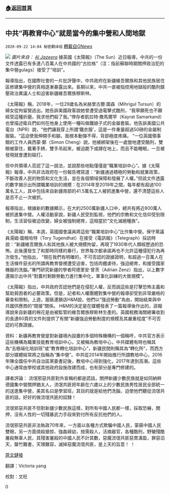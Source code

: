 ###  [:house:返回首頁](https://github.com/ourhimalayas/txt)
---

## 中共“再教育中心”就是當今的集中營和人間地獄
`2020-09-22 14:04 秘密翻译组` [轉載自GNews](https://gnews.org/zh-hant/378098/)

![](https://s3.amazonaws.com/gnews-media-offload/wp-content/uploads/2020/09/22135431/114277773_tv058805759-1.jpg) *圖片來自： [Al Jazeera](https://www.aljazeera.com/news/2020/02/demands-unfettered-access-china-uighur-region-visit-200227111444719.html)* 
據英國《太陽報》（The Sun）近日報導，中共的一份文件透露已有多達八百萬人在中共國的“古拉格”（注：指前蘇聯時期關押政治犯的集中營gulags）接受了“培訓”。

報導指出，在國際社會的一片批評聲中，中共政府在新疆維吾爾族和其他民族居住區修建集中營的真相逐漸暴露出來。長期以來，中共一直被指控用地獄般的酷刑鎮壓政治異議人士和迫害新疆維吾爾族穆斯林。

《太陽報》稱，2018年，一位29歲名為米赫里古爾·圖森（Mihrigul Tursun）的婦女從拘留營逃出。她告訴美國政客說她曾遭受過電擊式酷刑，“我寧願死也不願經受這種折磨，我求他們殺了我。”倖存者凱拉特·撒馬爾罕（Kayrat Samarkand）也曾描述衛兵們如何在他身上使用一種叫做鐵娘子式的金屬套裝。他告訴美國公共電台（NPR）說，“他們讓我穿上所謂’鐵衣服’，這是一件重量超過50磅的金屬制服裝。“這迫使我伸開手和腳。我根本動彈不得，背部極度疼痛。 ”一位英國領事館的工作人員西蒙·鄭（Simon Cheng）說，他被綁架後在一處營地遭受酷刑，雙眼被蒙住，戴著手銬，雙手吊起來，被迫跪下或蹲在地上，而且不能睡眠，一旦被發現就會遭到毆打。

但中共領導人否認了這一說法，並說那些地點僅僅是“職業培訓中心”。據《太陽報》報導，中共非法政府在一份報告裡寫道：“新疆通過積極的勞動和就業政策，不斷改善人民的物質和文化生活，並在各個領域保障和發展了人權。”但該文件透露的數字揭示出所謂職業培訓的規模：在2014年至2019年之間，每年都有超過100萬名工人，其中包括來自新疆南部的41.5萬名工人被抓進集中營，還不清楚這些人是否不止一次被抓。

報導指出，根據新的數據顯示，在大約2500萬新疆人口中，總共有將近800萬人被抓進集中營。人權活動家說，新疆人民受到監視，他們的宗教和文化信仰受到限制，生活習俗被迫改變，婦女被強制絕育，這相當於“文化滅絕種族”。

《太陽報》稱，本週，英國國會議員將這些“職業培訓中心”比作集中營。保守黨議員湯姆·圖根哈特（Tory Tugendhat）在接受《電訊報》（Telegraph）採訪時說：“新疆維吾爾族人和其他族人被大規模拘留，再現了1930年代人類經歷過的恐怖。此後還發生了和那時同樣的暴行，世界每次都承諾再也不允許這種侵犯行為再次發生。”他指出， “現在我們有明確的，不可否認的證據證明，有超過一百萬人在生活條件惡劣的所謂再教育營裡遭受迫害，包括肉體虐待，強迫絕育，和接受國家機器的洗腦。”專門研究新疆的學者阿德里安·曾茨（Adrian Zenz）指出，以上數字還揭示出中共“對農村剩餘勞動力進行集中化，軍事化訓練的大致規模”。

《太陽報》指出，中共政府否認他們是在侵犯人權，反而說這些是打擊恐怖主義和幫助貧困者的必要政策。但是，記者和人權團體對集中營的報導卻受到非常嚴格的審查和限制。上週，服裝連鎖店H&M說，他們以“強迫勞動”為由，開始結束與中共國供應商的“間接”關係。 H&M的決定是在媒體發表了一篇報導後作出的，該報導說來自新疆的棉花是由被監管的維吾爾族穆斯林生產的。英國稅務海關總署收到的長達60頁的文件則提供了有關“新疆強迫勞動制度的規模及其嚴重程度”不可否認的可靠證據。

資料：新疆再教育營是對新疆境內設置的多個特殊機構的一個稱呼，中共官方表示這些機構為職業技能教育培訓中心，又被稱為教培中心，中共媒體有時也稱其為“去極端化培訓班”或“教育轉化培訓中心”，新疆民間則稱其為“轉化所”，而西方部分媒體經常將之指稱為“集中營”。中共從2014年開始推行所謂教培中心，2016年陳全國任中共自治區黨委書記後，教培中心得到強化，2017年達到高潮。這些中心通常由學校或其他政府設施改建而成，也有部分是專門修建的。

譯者評論： 流氓邪惡共匪對外宣稱的都是謊話，關押新疆少數民族就是如同納粹德國集中營關押猶太人，流氓共匪把年齡在六歲以上的少數民族男性居民全部統一的送進集中營，美其名曰是學習班，其目的就是給他們洗腦，迫使他們聽從流氓共匪的話，好好的做流氓共匪的奴隸！

流氓邪惡共匪不但對新疆少數民族這樣，對所有中國人民都一樣，採取恐嚇，關押，沒有人性的一切殘暴武力手段來對付所有反抗他們的人。

流氓邪惡共匪非法執政70年來，一方面以各種方式欺騙中國人民，蒙蔽中國人民雙眼，另一方面燒殺搶掠、強姦婦幼，按需殺人，活摘器官，各種酷刑，野蠻殘酷屠殺無辜人民，其殘害屠殺的中國人民不計其數，惡魔流氓共匪惡貫滿盈，罪惡滔天，罄竹難書，天理難容，滅掉惡魔流氓共匪，是上天的旨意！ ！

[原文鏈接](https://www.thesun.co.uk/news/worldnews/12706390/china-document-8-million-training-detention-camps/)

翻譯：Victoria yang

校對：文旺

0

